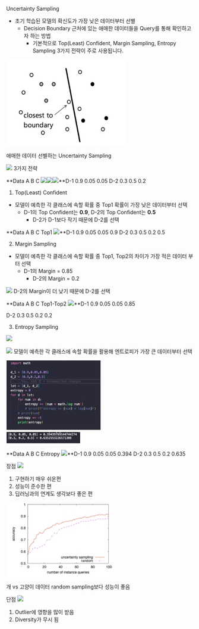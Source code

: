 ﻿Uncertainty Sampling

- 초기 학습된 모델의 확신도가 가장 낮은 데이터부터 선별
  - Decision Boundary 근처에 있는 애매한 데이터들을 Query를 통해 확인하고자 하는 방법
    - 기본적으로 Top(Least) Confident, Margin Sampling, Entropy Sampling 3가지 전략이 주로 사용됩니다.

![](assets/Aspose.Words.a4901a5b-8a5d-44e5-a70c-b58952cad7c7.001.jpeg)

애매한 데이터 선별하는 Uncertainty Sampling

![](assets/Aspose.Words.a4901a5b-8a5d-44e5-a70c-b58952cad7c7.002.png) 3가지 전략

**Data A B C ![](assets/Aspose.Words.a4901a5b-8a5d-44e5-a70c-b58952cad7c7.003.png)![](assets/Aspose.Words.a4901a5b-8a5d-44e5-a70c-b58952cad7c7.004.png)![](assets/Aspose.Words.a4901a5b-8a5d-44e5-a70c-b58952cad7c7.005.png)**D-1 0.9 0.05 0.05 D-2 0.3 0.5 0.2

1. Top(Least) Confident
- 모델이 예측한 각 클래스에 속할 확률 중 Top1 확률이 가장 낮은 데이터부터 선택
  - D-1의 Top Confident는 **0.9**, D-2의 Top Confident는 **0.5**
    - D-2가 D-1보다 작기 때문에 D-2를 선택

**Data A B C Top1 ![](assets/Aspose.Words.a4901a5b-8a5d-44e5-a70c-b58952cad7c7.006.png)**D-1 0.9 0.05 0.05 0.9 D-2 0.3 0.5 0.2 0.5

2. Margin Sampling
- 모델이 예측한 각 클래스에 속할 확률 중 Top1, Top2의 차이가 가장 적은 데이터 부터 선택
  - D-1의 Margin = 0.85
    - D-2의 Margin = 0.2

![](assets/Aspose.Words.a4901a5b-8a5d-44e5-a70c-b58952cad7c7.007.png) D-2의 Margin이 더 낮기 때문에 D-2를 선택

**Data A B C Top1-Top2 ![](assets/Aspose.Words.a4901a5b-8a5d-44e5-a70c-b58952cad7c7.008.png)**D-1 0.9 0.05 0.05 0.85

D-2 0.3 0.5 0.2 0.2

3. Entropy Sampling

![](assets/Aspose.Words.a4901a5b-8a5d-44e5-a70c-b58952cad7c7.009.png)

![](assets/Aspose.Words.a4901a5b-8a5d-44e5-a70c-b58952cad7c7.010.png) 모델이 예측한 각 클래스에 속할 확률을 활용해 엔트로피가 가장 큰 데이터부터 선택

![](assets/Aspose.Words.a4901a5b-8a5d-44e5-a70c-b58952cad7c7.011.jpeg)

**Data A B C Entropy ![](assets/Aspose.Words.a4901a5b-8a5d-44e5-a70c-b58952cad7c7.012.png)**D-1 0.9 0.05 0.05 0.394 D-2 0.3 0.5 0.2 0.635

장점 ![](assets/Aspose.Words.a4901a5b-8a5d-44e5-a70c-b58952cad7c7.013.png)

1. 구현하기 매우 쉬운편
1. 성능이 준수한 편
1. 딥러닝과의 연계도 생각보다 좋은 편

![](assets/Aspose.Words.a4901a5b-8a5d-44e5-a70c-b58952cad7c7.014.jpeg)

개 vs 고양이 데이터            random sampling보다 성능이 좋음

단점  ![](assets/Aspose.Words.a4901a5b-8a5d-44e5-a70c-b58952cad7c7.015.png)

1. Outlier에 영향을 많이 받음
1. Diversity가 무시 됨
